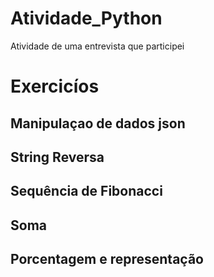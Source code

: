 # Atividade_Python
Atividade de uma entrevista que participei

# Exercicíos

## Manipulaçao de dados json

## String Reversa

## Sequência de Fibonacci

## Soma

## Porcentagem e representação
